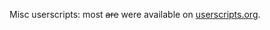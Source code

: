 Misc userscripts: most <s>are</s> were available on [userscripts.org](http://userscripts.org/users/3169/scripts).

